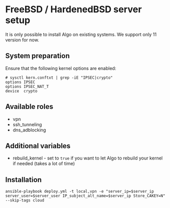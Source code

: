 # FreeBSD / HardenedBSD server setup

It is only possible to install Algo on existing systems. We support only 11 version for now.

## System preparation

Ensure that the following kernel options are enabled:

```
# sysctl kern.conftxt | grep -iE "IPSEC|crypto"
options	IPSEC
options IPSEC_NAT_T
device	crypto
```

## Available roles

* vpn
* ssh_tunneling
* dns_adblocking

## Additional variables

* rebuild_kernel - set to `true` if you want to let Algo to rebuild your kernel if needed (takes a lot of time)

## Installation

```shell
ansible-playbook deploy.yml -t local,vpn -e "server_ip=$server_ip server_user=$server_user IP_subject_alt_name=$server_ip Store_CAKEY=N" --skip-tags cloud
```
